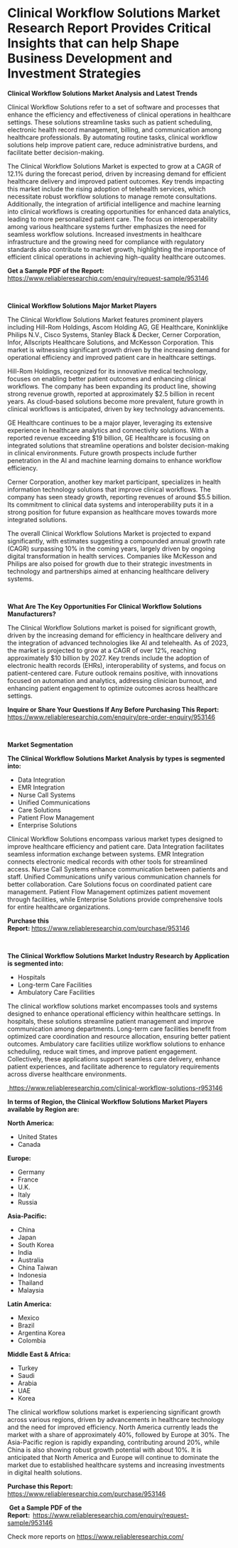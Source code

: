 <p><h1>Clinical Workflow Solutions Market Research Report Provides Critical Insights that can help Shape Business Development and Investment Strategies</h1></p><p><strong>Clinical Workflow Solutions Market Analysis and Latest Trends</strong></p>
<p><p>Clinical Workflow Solutions refer to a set of software and processes that enhance the efficiency and effectiveness of clinical operations in healthcare settings. These solutions streamline tasks such as patient scheduling, electronic health record management, billing, and communication among healthcare professionals. By automating routine tasks, clinical workflow solutions help improve patient care, reduce administrative burdens, and facilitate better decision-making.</p><p>The Clinical Workflow Solutions Market is expected to grow at a CAGR of 12.1% during the forecast period, driven by increasing demand for efficient healthcare delivery and improved patient outcomes. Key trends impacting this market include the rising adoption of telehealth services, which necessitate robust workflow solutions to manage remote consultations. Additionally, the integration of artificial intelligence and machine learning into clinical workflows is creating opportunities for enhanced data analytics, leading to more personalized patient care. The focus on interoperability among various healthcare systems further emphasizes the need for seamless workflow solutions. Increased investments in healthcare infrastructure and the growing need for compliance with regulatory standards also contribute to market growth, highlighting the importance of efficient clinical operations in achieving high-quality healthcare outcomes.</p></p>
<p><strong>Get a Sample PDF of the Report:&nbsp;</strong> <a href="https://www.reliableresearchiq.com/enquiry/request-sample/953146?utm_campaign=3296&utm_medium=2&utm_source=Github&utm_content=ia&utm_term=06032025&utm_id=clinical-workflow-solutions">https://www.reliableresearchiq.com/enquiry/request-sample/953146</a></p>
<p>&nbsp;</p>
<p><strong>Clinical Workflow Solutions Major Market Players</strong></p>
<p><p>The Clinical Workflow Solutions Market features prominent players including Hill-Rom Holdings, Ascom Holding AG, GE Healthcare, Koninklijke Philips N.V., Cisco Systems, Stanley Black & Decker, Cerner Corporation, Infor, Allscripts Healthcare Solutions, and McKesson Corporation. This market is witnessing significant growth driven by the increasing demand for operational efficiency and improved patient care in healthcare settings.</p><p>Hill-Rom Holdings, recognized for its innovative medical technology, focuses on enabling better patient outcomes and enhancing clinical workflows. The company has been expanding its product line, showing strong revenue growth, reported at approximately $2.5 billion in recent years. As cloud-based solutions become more prevalent, future growth in clinical workflows is anticipated, driven by key technology advancements.</p><p>GE Healthcare continues to be a major player, leveraging its extensive experience in healthcare analytics and connectivity solutions. With a reported revenue exceeding $19 billion, GE Healthcare is focusing on integrated solutions that streamline operations and bolster decision-making in clinical environments. Future growth prospects include further penetration in the AI and machine learning domains to enhance workflow efficiency.</p><p>Cerner Corporation, another key market participant, specializes in health information technology solutions that improve clinical workflows. The company has seen steady growth, reporting revenues of around $5.5 billion. Its commitment to clinical data systems and interoperability puts it in a strong position for future expansion as healthcare moves towards more integrated solutions.</p><p>The overall Clinical Workflow Solutions Market is projected to expand significantly, with estimates suggesting a compounded annual growth rate (CAGR) surpassing 10% in the coming years, largely driven by ongoing digital transformation in health services. Companies like McKesson and Philips are also poised for growth due to their strategic investments in technology and partnerships aimed at enhancing healthcare delivery systems.</p></p>
<p>&nbsp;</p>
<p><strong>What Are The Key Opportunities For Clinical Workflow Solutions Manufacturers?</strong></p>
<p><p>The Clinical Workflow Solutions market is poised for significant growth, driven by the increasing demand for efficiency in healthcare delivery and the integration of advanced technologies like AI and telehealth. As of 2023, the market is projected to grow at a CAGR of over 12%, reaching approximately $10 billion by 2027. Key trends include the adoption of electronic health records (EHRs), interoperability of systems, and focus on patient-centered care. Future outlook remains positive, with innovations focused on automation and analytics, addressing clinician burnout, and enhancing patient engagement to optimize outcomes across healthcare settings.</p></p>
<p><strong>Inquire or Share Your Questions If Any Before Purchasing This Report:</strong> <a href="https://www.reliableresearchiq.com/enquiry/pre-order-enquiry/953146?utm_campaign=3296&utm_medium=2&utm_source=Github&utm_content=ia&utm_term=06032025&utm_id=clinical-workflow-solutions">https://www.reliableresearchiq.com/enquiry/pre-order-enquiry/953146</a></p>
<p>&nbsp;</p>
<p><strong>Market Segmentation</strong></p>
<p><strong>The Clinical Workflow Solutions Market Analysis by types is segmented into:</strong></p>
<p><ul><li>Data Integration</li><li>EMR Integration</li><li>Nurse Call Systems</li><li>Unified Communications</li><li>Care Solutions</li><li>Patient Flow Management</li><li>Enterprise Solutions</li></ul></p>
<p><p>Clinical Workflow Solutions encompass various market types designed to improve healthcare efficiency and patient care. Data Integration facilitates seamless information exchange between systems. EMR Integration connects electronic medical records with other tools for streamlined access. Nurse Call Systems enhance communication between patients and staff. Unified Communications unify various communication channels for better collaboration. Care Solutions focus on coordinated patient care management. Patient Flow Management optimizes patient movement through facilities, while Enterprise Solutions provide comprehensive tools for entire healthcare organizations.</p></p>
<p><strong>Purchase this Report:&nbsp;</strong><a href="https://www.reliableresearchiq.com/purchase/953146?utm_campaign=3296&utm_medium=2&utm_source=Github&utm_content=ia&utm_term=06032025&utm_id=clinical-workflow-solutions">https://www.reliableresearchiq.com/purchase/953146</a></p>
<p>&nbsp;</p>
<p><strong>The Clinical Workflow Solutions Market Industry Research by Application is segmented into:</strong></p>
<p><ul><li>Hospitals</li><li>Long-term Care Facilities</li><li>Ambulatory Care Facilities</li></ul></p>
<p><p>The clinical workflow solutions market encompasses tools and systems designed to enhance operational efficiency within healthcare settings. In hospitals, these solutions streamline patient management and improve communication among departments. Long-term care facilities benefit from optimized care coordination and resource allocation, ensuring better patient outcomes. Ambulatory care facilities utilize workflow solutions to enhance scheduling, reduce wait times, and improve patient engagement. Collectively, these applications support seamless care delivery, enhance patient experiences, and facilitate adherence to regulatory requirements across diverse healthcare environments.</p></p>
<p><a href="https://www.reliableresearchiq.com/clinical-workflow-solutions-r953146?utm_campaign=3296&utm_medium=2&utm_source=Github&utm_content=ia&utm_term=06032025&utm_id=clinical-workflow-solutions">&nbsp;https://www.reliableresearchiq.com/clinical-workflow-solutions-r953146</a></p>
<p><strong>In terms of Region, the Clinical Workflow Solutions Market Players available by Region are:</strong></p>
<p>
    <p> <strong> North America: </strong>
        <ul>
            <li>United States</li>
            <li>Canada</li>
        </ul>
        </p> 
    <p> <strong> Europe: </strong>
        <ul>
            <li>Germany</li>
            <li>France</li>
            <li>U.K.</li>
            <li>Italy</li>
            <li>Russia</li>
        </ul>
        </p> 
    <p> <strong> Asia-Pacific: </strong>
        <ul>
            <li>China</li>
            <li>Japan</li>
            <li>South Korea</li>
            <li>India</li>
            <li>Australia</li>
            <li>China Taiwan</li>
            <li>Indonesia</li>
            <li>Thailand</li>
            <li>Malaysia</li>
        </ul>
        </p> 
    <p> <strong> Latin America: </strong>
        <ul>
            <li>Mexico</li>
            <li>Brazil</li>
            <li>Argentina Korea</li>
            <li>Colombia</li>
        </ul>
        </p> 
    <p> <strong> Middle East & Africa: </strong>
        <ul>
            <li>Turkey</li>
            <li>Saudi</li>
            <li>Arabia</li>
            <li>UAE</li>
            <li>Korea</li>
        </ul>
    </p>
    </p>
<p><p>The clinical workflow solutions market is experiencing significant growth across various regions, driven by advancements in healthcare technology and the need for improved efficiency. North America currently leads the market with a share of approximately 40%, followed by Europe at 30%. The Asia-Pacific region is rapidly expanding, contributing around 20%, while China is also showing robust growth potential with about 10%. It is anticipated that North America and Europe will continue to dominate the market due to established healthcare systems and increasing investments in digital health solutions.</p></p>
<p><strong>Purchase this Report: </strong><a href="https://www.reliableresearchiq.com/purchase/953146?utm_campaign=3296&utm_medium=2&utm_source=Github&utm_content=ia&utm_term=06032025&utm_id=clinical-workflow-solutions">https://www.reliableresearchiq.com/purchase/953146</a></p>
<p>&nbsp;<strong>Get a Sample PDF of the Report:&nbsp;&nbsp;</strong><a href="https://www.reliableresearchiq.com/enquiry/request-sample/953146?utm_campaign=3296&utm_medium=2&utm_source=Github&utm_content=ia&utm_term=06032025&utm_id=clinical-workflow-solutions">https://www.reliableresearchiq.com/enquiry/request-sample/953146</a></p>
<p><strong></strong></p>
<p>Check more reports on <a href="https://www.reliableresearchiq.com/?utm_campaign=3296&utm_medium=2&utm_source=Github&utm_content=ia&utm_term=06032025&utm_id=clinical-workflow-solutions">https://www.reliableresearchiq.com/</a></p>